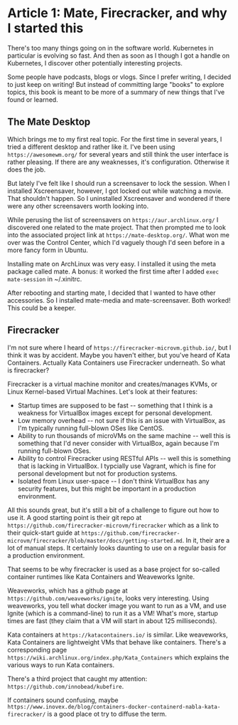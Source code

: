 # Article 1: Mate, Firecracker, and why I started this

There's too many things going on in the software world. Kubernetes in particular is evolving so fast. And then as soon as I though I got a handle on Kubernetes, I discover other potentially interesting projects.

Some people have podcasts, blogs or vlogs. Since I prefer writing, I decided to just keep on writing! But instead of committing large "books" to explore topics, this book is meant to be more of a summary of new things that I've found or learned.

## The Mate Desktop

Which brings me to my first real topic. For the first time in several years, I tried a different desktop and rather like it. I've been using `https://awesomewm.org/` for several years and still think the user interface is rather pleasing. If there are any weaknesses, it's configuration. Otherwise it does the job.

But lately I've felt like I should run a screensaver to lock the session. When I installed Xscreensaver, however, I got locked out while watching a movie. That shouldn't happen. So I uninstalled Xscreensaver and wondered if there were any other screensavers worth looking into.

While perusing the list of screensavers on `https://aur.archlinux.org/` I discovered one related to the mate project. That then prompted me to look into the associated project link at `https://mate-desktop.org/`. What won me over was the Control Center, which I'd vaguely though I'd seen before in a more fancy form in Ubuntu. 

Installing mate on ArchLinux was very easy. I installed it using the meta package called mate. A bonus: it worked the first time after I added `exec mate-session` in ~/.xinitrc. 

After rebooting and starting mate, I decided that I wanted to have other accessories. So I installed mate-media and mate-screensaver. Both worked! This could be a keeper. 

## Firecracker

I'm not sure where I heard of `https://firecracker-microvm.github.io/`, but I think it was by accident. Maybe you haven't either, but you've heard of Kata Containers. Actually Kata Containers use Firecracker underneath. So what is firecracker?

Firecracker is a virtual machine monitor and creates/manages KVMs, or Linux Kernel-based Virtual Machines. Let's look at their features:

- Startup times are supposed to be fast -- something that I think is a weakness for VirtualBox images except for personal development. 
- Low memory overhead -- not sure if this is an issue with VirtualBox, as I'm typically running full-blown OSes like CentOS. 
- Ability to run thousands of microVMs on the same machine -- well this is something that I'd never consider with VirtualBox, again because I'm running full-blown OSes. 
- Ability to control Firecracker using RESTful APIs -- well this is something that is lacking in VirtualBox. I typcially use Vagrant, which is fine for personal development but not for production systems.
- Isolated from Linux user-space -- I don't think VirtualBox has any security features, but this might be important in a production environment.

All this sounds great, but it's still a bit of a challenge to figure out how to use it. A good starting point is their git repo at `https://github.com/firecracker-microvm/firecracker` which as a link to their quick-start guide at `https://github.com/firecracker-microvm/firecracker/blob/master/docs/getting-started.md`. In it, their are a lot of manual steps. It certainly looks daunting to use on a regular basis for a production environment. 

That seems to be why firecracker is used as a base project for so-called container runtimes like Kata Containers and Weaveworks Ignite. 

Weaveworks, which has a github page at `https://github.com/weaveworks/ignite`, looks very interesting. Using weaveworks, you tell what docker image you want to run as a VM, and use Ignite (which is a command-line) to run it as a VM! What's more, startup times are fast (they claim that a VM will start in about 125 milliseconds). 

Kata containers at `https://katacontainers.io/` is similar. Like weaveworks, Kata Containers are lightweight VMs that behave like containers. There's a corresponding page `https://wiki.archlinux.org/index.php/Kata_Containers` which explains the various ways to run Kata containers.

There's a third project that caught my attention: `https://github.com/innobead/kubefire`. 

If containers sound confusing, maybe `https://www.inovex.de/blog/containers-docker-containerd-nabla-kata-firecracker/` is a good place ot try to diffuse the term. 